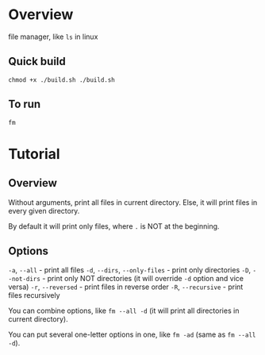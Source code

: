 # Overview
file manager, like `ls` in linux

## Quick build
``
chmod +x ./build.sh
./build.sh
``

## To run
``
fm
``

# Tutorial

## Overview

Without arguments, print all files in current directory. Else, it will print files in every given directory.

By default it will print only files, where `.` is NOT at the beginning.

## Options

`-a`, `--all` - print all files
`-d`, `--dirs`, `--only-files` - print only directories
`-D`, `--not-dirs` - print only NOT directories (it will override `-d` option and vice versa)
`-r`, `--reversed` - print files in reverse order
`-R`, `--recursive` - print files recursively

You can combine options, like `fm --all -d` (it will print all directories in current directory).

You can put several one-letter options in one, like `fm -ad` (same as `fm --all -d`).
